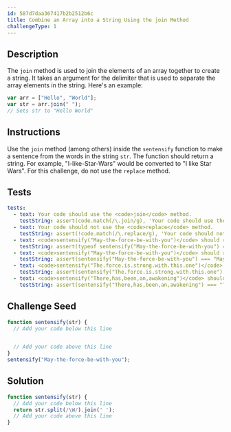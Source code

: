 ```yaml
---
id: 587d7daa367417b2b2512b6c
title: Combine an Array into a String Using the join Method
challengeType: 1
---
```


## Description
<section id='description'>
The <code>join</code> method is used to join the elements of an array together to create a string. It takes an argument for the delimiter that is used to separate the array elements in the string.
Here's an example:

```js
var arr = ["Hello", "World"];
var str = arr.join(" ");
// Sets str to "Hello World"
```

</section>

## Instructions
<section id='instructions'>
Use the <code>join</code> method (among others) inside the <code>sentensify</code> function to make a sentence from the words in the string <code>str</code>. The function should return a string. For example, "I-like-Star-Wars" would be converted to "I like Star Wars". For this challenge, do not use the <code>replace</code> method.
</section>

## Tests
<section id='tests'>

```yml
tests:
  - text: Your code should use the <code>join</code> method.
    testString: assert(code.match(/\.join/g), 'Your code should use the <code>join</code> method.');
  - text: Your code should not use the <code>replace</code> method.
    testString: assert(!code.match(/\.replace/g), 'Your code should not use the <code>replace</code> method.');
  - text: <code>sentensify("May-the-force-be-with-you")</code> should return a string.
    testString: assert(typeof sentensify("May-the-force-be-with-you") === "string", '<code>sentensify("May-the-force-be-with-you")</code> should return a string.');
  - text: <code>sentensify("May-the-force-be-with-you")</code> should return <code>"May the force be with you"</code>.
    testString: assert(sentensify("May-the-force-be-with-you") === "May the force be with you", '<code>sentensify("May-the-force-be-with-you")</code> should return <code>"May the force be with you"</code>.');
  - text: <code>sentensify("The.force.is.strong.with.this.one")</code> should return <code>"The force is strong with this one"</code>.
    testString: assert(sentensify("The.force.is.strong.with.this.one") === "The force is strong with this one", '<code>sentensify("The.force.is.strong.with.this.one")</code> should return <code>"The force is strong with this one"</code>.');
  - text: <code>sentensify("There,has,been,an,awakening")</code> should return <code>"There has been an awakening"</code>.
    testString: assert(sentensify("There,has,been,an,awakening") === "There has been an awakening", '<code>sentensify("There,has,been,an,awakening")</code> should return <code>"There has been an awakening"</code>.');

```

</section>

## Challenge Seed
<section id='challengeSeed'>

<div id='js-seed'>

```js
function sentensify(str) {
  // Add your code below this line


  // Add your code above this line
}
sentensify("May-the-force-be-with-you");
```

</div>



</section>

## Solution
<section id='solution'>

```js
function sentensify(str) {
  // Add your code below this line
  return str.split(/\W/).join(' ');
  // Add your code above this line
}
```
</section>
